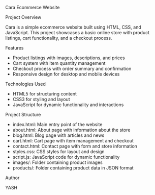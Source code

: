 Cara Ecommerce Website

Project Overview

Cara is a simple ecommerce website built using HTML, CSS, and JavaScript. This project showcases a basic online store with product listings, cart functionality, and a checkout process.

Features

- Product listings with images, descriptions, and prices
- Cart system with item quantity management
- Checkout process with order summary and confirmation
- Responsive design for desktop and mobile devices

Technologies Used

- HTML5 for structuring content
- CSS3 for styling and layout
- JavaScript for dynamic functionality and interactions

Project Structure

- index.html: Main entry point of the website
- about.html: About page with information about the store
- blog.html: Blog page with articles and news
- cart.html: Cart page with item management and checkout
- contact.html: Contact page with form and store information
- styles.css: CSS styles for layout and design
- script.js: JavaScript code for dynamic functionality
- images/: Folder containing product images
- products/: Folder containing product data in JSON format


Author

YASH
